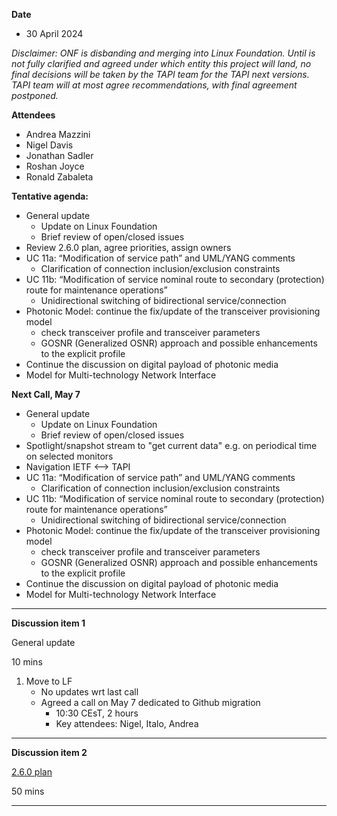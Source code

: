 **Date**
- 30 April 2024

_Disclaimer:_
_ONF is disbanding and merging into Linux Foundation._
_Until is not fully clarified and agreed under which entity this project will land,_
_no final decisions will be taken by the TAPI team for the TAPI next versions._
_TAPI team will at most agree recommendations, with final agreement postponed._

**Attendees**
- Andrea Mazzini
- Nigel Davis
- Jonathan Sadler
- Roshan Joyce
- Ronald Zabaleta


**Tentative agenda:**

- General update
  + Update on Linux Foundation
  + Brief review of open/closed issues
- Review 2.6.0 plan, agree priorities, assign owners
- UC 11a: “Modification of service path” and UML/YANG comments
  + Clarification of connection inclusion/exclusion constraints
- UC 11b: “Modification of service nominal route to secondary (protection) route for maintenance operations”
  + Unidirectional switching of bidirectional service/connection
- Photonic Model: continue the fix/update of the transceiver provisioning model
  + check transceiver profile and transceiver parameters
  + GOSNR (Generalized OSNR) approach and possible enhancements to the explicit profile
- Continue the discussion on digital payload of photonic media
- Model for Multi-technology Network Interface


**Next Call, May 7**

- General update
  + Update on Linux Foundation
  + Brief review of open/closed issues
- Spotlight/snapshot stream to "get current data" e.g. on periodical time on selected monitors
- Navigation IETF <--> TAPI
- UC 11a: “Modification of service path” and UML/YANG comments
  + Clarification of connection inclusion/exclusion constraints
- UC 11b: “Modification of service nominal route to secondary (protection) route for maintenance operations”
  + Unidirectional switching of bidirectional service/connection
- Photonic Model: continue the fix/update of the transceiver provisioning model
  + check transceiver profile and transceiver parameters
  + GOSNR (Generalized OSNR) approach and possible enhancements to the explicit profile
- Continue the discussion on digital payload of photonic media
- Model for Multi-technology Network Interface


-------------------------------------------------------------------------------------
**Discussion item 1**

General update

10 mins

1) Move to LF
   + No updates wrt last call
   + Agreed a call on May 7 dedicated to Github migration
     - 10:30 CEsT, 2 hours
     - Key attendees: Nigel, Italo, Andrea

 
-------------------------------------------------------------------------------------
**Discussion item 2**

[2.6.0 plan](https://github.com/Open-Network-Models-and-Interfaces-ONMI/TAPI/wiki/Discussion-%E2%80%90-Plan-for-next-release)

50 mins


-------------------------------------------------------------------------------------